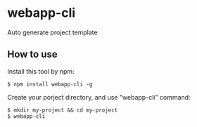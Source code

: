 # webapp-cli
Auto generate project template

## How to use
Install this tool by npm:
```
$ npm install webapp-cli -g
```
Create your porject directory, and use "webapp-cli" command:
```
$ mkdir my-project && cd my-project
$ webapp-cli
```


